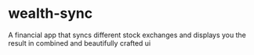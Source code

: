 # wealth-sync
A financial app that syncs different stock exchanges and displays you the result in combined and beautifully crafted ui
